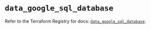 # `data_google_sql_database`

Refer to the Terraform Registry for docs: [`data_google_sql_database`](https://registry.terraform.io/providers/hashicorp/google/6.36.1/docs/data-sources/sql_database).

